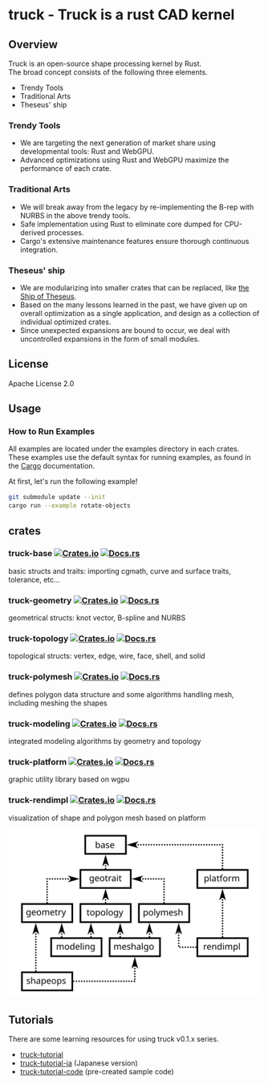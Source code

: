 # truck - Truck is a rust CAD kernel

## Overview

Truck is an open-source shape processing kernel by Rust.  
The broad concept consists of the following three elements.

- Trendy Tools
- Traditional Arts
- Theseus' ship

### Trendy Tools

- We are targeting the next generation of market share using developmental tools: Rust and WebGPU.
- Advanced optimizations using Rust and WebGPU maximize the performance of each crate.

### Traditional Arts

- We will break away from the legacy by re-implementing the B-rep with NURBS in the above trendy tools.
- Safe implementation using Rust to eliminate core dumped for CPU-derived processes.
- Cargo's extensive maintenance features ensure thorough continuous integration.

### Theseus' ship

- We are modularizing into smaller crates that can be replaced, like [the Ship of Theseus](https://en.wikipedia.org/wiki/Ship_of_Theseus).
- Based on the many lessons learned in the past, we have given up on overall optimization as a single application, and design as a collection of individual optimized crates.
- Since unexpected expansions are bound to occur, we deal with uncontrolled expansions in the form of small modules.

## License

Apache License 2.0

## Usage

### How to Run Examples

All examples are located under the examples directory in each crates.  
These examples use the default syntax for running examples, as found in the [Cargo](https://doc.rust-lang.org/cargo/reference/cargo-targets.html#examples) documentation.

At first, let's run the following example!

```bash
git submodule update --init
cargo run --example rotate-objects
```

## crates

### truck-base  [![Crates.io](https://img.shields.io/crates/v/truck-base.svg)](https://crates.io/crates/truck-base) [![Docs.rs](https://docs.rs/truck-base/badge.svg)](https://docs.rs/truck-base)

basic structs and traits: importing cgmath, curve and surface traits, tolerance, etc...

### truck-geometry  [![Crates.io](https://img.shields.io/crates/v/truck-geometry.svg)](https://crates.io/crates/truck-geometry) [![Docs.rs](https://docs.rs/truck-geometry/badge.svg)](https://docs.rs/truck-geometry)

geometrical structs: knot vector, B-spline and NURBS

### truck-topology  [![Crates.io](https://img.shields.io/crates/v/truck-topology.svg)](https://crates.io/crates/truck-topology) [![Docs.rs](https://docs.rs/truck-topology/badge.svg)](https://docs.rs/truck-topology)

topological structs: vertex, edge, wire, face, shell, and solid

### truck-polymesh  [![Crates.io](https://img.shields.io/crates/v/truck-polymesh.svg)](https://crates.io/crates/truck-polymesh) [![Docs.rs](https://docs.rs/truck-polymesh/badge.svg)](https://docs.rs/truck-polymesh)

defines polygon data structure and some algorithms handling mesh, including meshing the shapes

### truck-modeling  [![Crates.io](https://img.shields.io/crates/v/truck-modeling.svg)](https://crates.io/crates/truck-modeling) [![Docs.rs](https://docs.rs/truck-modeling/badge.svg)](https://docs.rs/truck-modeling)

integrated modeling algorithms by geometry and topology

### truck-platform  [![Crates.io](https://img.shields.io/crates/v/truck-platform.svg)](https://crates.io/crates/truck-platform) [![Docs.rs](https://docs.rs/truck-platform/badge.svg)](https://docs.rs/truck-platform)

graphic utility library based on wgpu

### truck-rendimpl  [![Crates.io](https://img.shields.io/crates/v/truck-rendimpl.svg)](https://crates.io/crates/truck-rendimpl) [![Docs.rs](https://docs.rs/truck-rendimpl/badge.svg)](https://docs.rs/truck-rendimpl)

visualization of shape and polygon mesh based on platform

![dependencies](./dependencies.svg)

## Tutorials

There are some learning resources for using truck v0.1.x series.

- [truck-tutorial](https://ricos.gitlab.io/truck-tutorial/v0.1/)
- [truck-tutorial-ja](https://ricos.gitlab.io/truck-tutorial-ja/v0.1/) (Japanese version)
- [truck-tutorial-code](https://github.com/ricosjp/truck-tutorial-code/tree/v0.1) (pre-created sample code)
